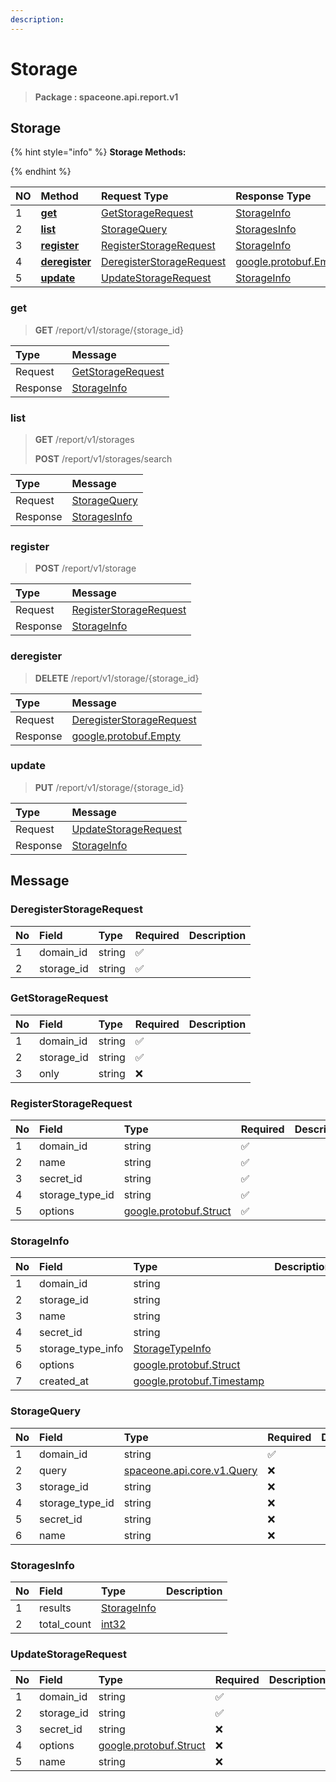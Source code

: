 ```yaml
---
description:  
---
```

# Storage

>  **Package : spaceone.api.report.v1**

## Storage

{% hint style="info" %}
**Storage Methods:**

{%  endhint %}


| NO |  Method | Request Type | Response Type | Description |
| :--- | :--- | :--- | :--- | :--- |
| 1 | [**get**](storage.md#get)|   [GetStorageRequest](storage.md#getstoragerequest) |   [StorageInfo](storage.md#storageinfo) |  |
| 2 | [**list**](storage.md#list)|   [StorageQuery](storage.md#storagequery) |   [StoragesInfo](storage.md#storagesinfo) |  |
| 3 | [**register**](storage.md#register)|   [RegisterStorageRequest](storage.md#registerstoragerequest) |   [StorageInfo](storage.md#storageinfo) |  |
| 4 | [**deregister**](storage.md#deregister)|   [DeregisterStorageRequest](storage.md#deregisterstoragerequest) |  [google.protobuf.Empty](https://github.com/protocolbuffers/protobuf/blob/master/src/google/protobuf/empty.proto)|  |
| 5 | [**update**](storage.md#update)|   [UpdateStorageRequest](storage.md#updatestoragerequest) |   [StorageInfo](storage.md#storageinfo) |  | 
 

 
### get
> **GET** /report/v1/storage/{storage_id}
>


| Type | Message |
| :--- | :--- |
| Request | [GetStorageRequest](storage.md#getstoragerequest) |
| Response |  [StorageInfo](storage.md#storageinfo)  |
 
 

 
### list
> **GET** /report/v1/storages
>
> **POST** /report/v1/storages/search



| Type | Message |
| :--- | :--- |
| Request | [StorageQuery](storage.md#storagequery) |
| Response |  [StoragesInfo](storage.md#storagesinfo)  |
 
 

 
### register
> **POST** /report/v1/storage
>


| Type | Message |
| :--- | :--- |
| Request | [RegisterStorageRequest](storage.md#registerstoragerequest) |
| Response |  [StorageInfo](storage.md#storageinfo)  |
 
 

 
### deregister
> **DELETE** /report/v1/storage/{storage_id}
>


| Type | Message |
| :--- | :--- |
| Request | [DeregisterStorageRequest](storage.md#deregisterstoragerequest) |
| Response | [google.protobuf.Empty](https://github.com/protocolbuffers/protobuf/blob/master/src/google/protobuf/empty.proto) |
 
 

 
### update
> **PUT** /report/v1/storage/{storage_id}
>


| Type | Message |
| :--- | :--- |
| Request | [UpdateStorageRequest](storage.md#updatestoragerequest) |
| Response |  [StorageInfo](storage.md#storageinfo)  |


## 

## Message

### DeregisterStorageRequest
| No | Field | Type | Required | Description |
| :--- | :--- | :--- | :--- | :--- |
| 1 | domain_id |string|✅| |
| 2 | storage_id |string|✅| |

### GetStorageRequest
| No | Field | Type | Required | Description |
| :--- | :--- | :--- | :--- | :--- |
| 1 | domain_id |string|✅| |
| 2 | storage_id |string|✅| |
| 3 | only |string|❌| |

### RegisterStorageRequest
| No | Field | Type | Required | Description |
| :--- | :--- | :--- | :--- | :--- |
| 1 | domain_id |string|✅| |
| 2 | name |string|✅| |
| 3 | secret_id |string|✅| |
| 4 | storage_type_id |string|✅| |
| 5 | options |[google.protobuf.Struct](https://github.com/protocolbuffers/protobuf/blob/master/src/google/protobuf/struct.proto)|✅| |

### StorageInfo
| No | Field | Type |  Description |
| :--- | :--- | :--- | :--- |
| 1 | domain_id |string| |
| 2 | storage_id |string| |
| 3 | name |string| |
| 4 | secret_id |string| |
| 5 | storage_type_info |[StorageTypeInfo](storage.md#storagetypeinfo)| |
| 6 | options |[google.protobuf.Struct](https://github.com/protocolbuffers/protobuf/blob/master/src/google/protobuf/struct.proto)| |
| 7 | created_at |[google.protobuf.Timestamp](https://github.com/protocolbuffers/protobuf/blob/master/src/google/protobuf/timestamp.proto)| |

### StorageQuery
| No | Field | Type | Required | Description |
| :--- | :--- | :--- | :--- | :--- |
| 1 | domain_id |string|✅| |
| 2 | query |[spaceone.api.core.v1.Query](https://spaceone-dev.gitbook.io/api-reference/common-v1/search-query)|❌| |
| 3 | storage_id |string|❌| |
| 4 | storage_type_id |string|❌| |
| 5 | secret_id |string|❌| |
| 6 | name |string|❌| |

### StoragesInfo
| No | Field | Type |  Description |
| :--- | :--- | :--- | :--- |
| 1 | results |[StorageInfo](storage.md#storageinfo)| |
| 2 | total_count |[int32](https://github.com/protocolbuffers/protobuf/blob/master/src/google/protobuf/type.proto)| |

### UpdateStorageRequest
| No | Field | Type | Required | Description |
| :--- | :--- | :--- | :--- | :--- |
| 1 | domain_id |string|✅| |
| 2 | storage_id |string|✅| |
| 3 | secret_id |string|❌| |
| 4 | options |[google.protobuf.Struct](https://github.com/protocolbuffers/protobuf/blob/master/src/google/protobuf/struct.proto)|❌| |
| 5 | name |string|❌| |
